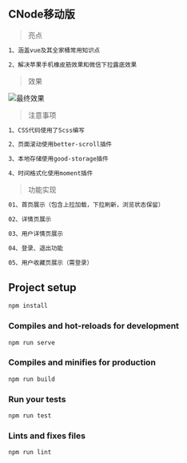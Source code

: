 ## CNode移动版

> 亮点

``` bash
1、涵盖vue及其全家桶常用知识点

2、解决苹果手机橡皮筋效果和微信下拉露底效果
```

> 效果

![最终效果](/demo/demo.gif)

> 注意事项

``` bash
1、CSS代码使用了Scss编写

2、页面滚动使用better-scroll插件

3、本地存储使用good-storage插件

4、时间格式化使用moment插件
```

> 功能实现

``` bash
01、首页展示（包含上拉加载，下拉刷新，浏览状态保留）

02、详情页展示

03、用户详情页展示

04、登录、退出功能

05、用户收藏页展示（需登录）
```

## Project setup
```
npm install
```

### Compiles and hot-reloads for development
```
npm run serve
```

### Compiles and minifies for production
```
npm run build
```

### Run your tests
```
npm run test
```

### Lints and fixes files
```
npm run lint
```
